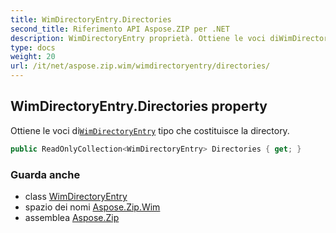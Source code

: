 ```yaml
---
title: WimDirectoryEntry.Directories
second_title: Riferimento API Aspose.ZIP per .NET
description: WimDirectoryEntry proprietà. Ottiene le voci diWimDirectoryEntry tipo che costituisce la directory.
type: docs
weight: 20
url: /it/net/aspose.zip.wim/wimdirectoryentry/directories/
---
```

## WimDirectoryEntry.Directories property

Ottiene le voci di[`WimDirectoryEntry`](../) tipo che costituisce la directory.

```csharp
public ReadOnlyCollection<WimDirectoryEntry> Directories { get; }
```

### Guarda anche

* class [WimDirectoryEntry](../)
* spazio dei nomi [Aspose.Zip.Wim](../../wimdirectoryentry/)
* assemblea [Aspose.Zip](../../../)


